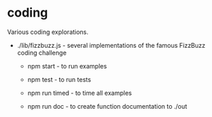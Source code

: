 # coding

Various coding explorations.

- ./lib/fizzbuzz.js - several implementations of the famous FizzBuzz coding challenge

  - npm start - to run examples

  - npm test - to run tests

  - npm run timed - to time all examples

  - npm run doc - to create function documentation to ./out
